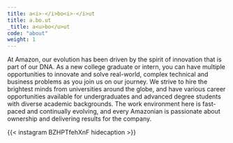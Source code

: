 ```yaml
---
title: a<i>·</i>bo<i>·</i>ut
title: a.bo.ut
_title: a<u>bo</u>ut
code: "about"
weight: 1
---
```


At Amazon, our evolution has been driven by the spirit of innovation that is part of our DNA. As a new college graduate or intern, you can have multiple opportunities to innovate and solve real-world, complex technical and business problems as you join us on our journey.
We strive to hire the brightest minds from universities around the globe, and have various career opportunities available for undergraduates and advanced degree students with diverse academic backgrounds.
The work environment here is fast-paced and continually evolving, and every Amazonian is passionate about ownership and delivering results for the company.

{{< instagram BZHPTfehXnF hidecaption >}}